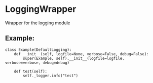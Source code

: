LoggingWrapper
=======

Wrapper for the logging module

## Example:

	class Example(DefaultLogging):
		def __init__(self, logfile=None, verbose=False, debug=False):
			super(Example, self).__init__(logfile=logfile, verbose=verbose, debug=debug)
	
		def test(self):
			self._logger.info("test")
